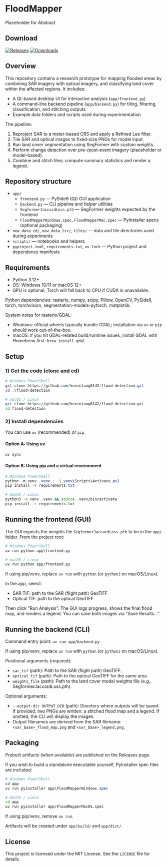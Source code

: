 # FloodMapper

Placeholder for Abstract

## Download

[![Releases](https://img.shields.io/github/v/release/kevintang6142/flood-detection?include_prereleases&sort=semver)](https://github.com/kevintang6142/flood-detection/releases)
[![Downloads](https://img.shields.io/github/downloads/kevintang6142/flood-detection/total?label=downloads)](https://github.com/kevintang6142/flood-detection/releases)

## Overview

This repository contains a research prototype for mapping flooded areas by combining SAR imagery with optical imagery, and classifying land cover within the affected regions. It includes:

- A Qt-based desktop UI for interactive analysis (`app/frontend.py`)
- A command-line backend pipeline (`app/backend.py`) for tiling, filtering, classification, and stitching outputs
- Example data folders and scripts used during experimentation

The pipeline:
1) Reproject SAR to a meter-based CRS and apply a Refined Lee filter.
2) Tile SAR and optical images to fixed-size PNGs for model input.
3) Run land cover segmentation using SegFormer with custom weights.
4) Perform change detection over pre-/post-event imagery (placeholder or model-based).
5) Combine and stitch tiles; compute summary statistics and render a legend.

## Repository structure

- `app/`
	- `frontend.py` — PySide6 (Qt) GUI application
	- `backend.py` — CLI pipeline and helper utilities
	- `SegformerJaccardLoss.pth` — SegFormer weights expected by the frontend
	- `FloodMapperWindows.spec`, `FloodMapperMac.spec` — PyInstaller specs (optional packaging)
- `new_data_cd/`, `new_data_lcc/`, `tiles/` — data and tile directories used during experiments
- `scripts/` — notebooks and helpers
- `pyproject.toml`, `requirements.txt`, `uv.lock` — Python project and dependency manifests

## Requirements

- Python 3.12+
- OS: Windows 10/11 or macOS 12+
- GPU is optional; Torch will fall back to CPU if CUDA is unavailable.

Python dependencies: rasterio, numpy, scipy, Pillow, OpenCV, PySide6, torch, torchvision, segmentation-models-pytorch, matplotlib.

System notes for rasterio/GDAL:
- Windows: official wheels typically bundle GDAL; installation via `uv` or `pip` should work out-of-the-box.
- macOS: if you hit GDAL-related build/runtime issues, install GDAL with Homebrew first: `brew install gdal`.

## Setup

### 1) Get the code (clone and cd)

```powershell
# Windows PowerShell
git clone https://github.com/kevintang6142/flood-detection.git
cd .\flood-detection
```

```bash
# macOS / Linux
git clone https://github.com/kevintang6142/flood-detection.git
cd flood-detection
```

### 2) Install dependencies

You can use `uv` (recommended) or `pip`.

#### Option A: Using uv

```powershell
uv sync
```

#### Option B: Using pip and a virtual environment

```powershell
# Windows PowerShell
python -m venv .venv ; .\.venv\Scripts\Activate.ps1
pip install -r requirements.txt
```

```bash
# macOS / Linux
python3 -m venv .venv && source .venv/bin/activate
pip install -r requirements.txt
```

## Running the frontend (GUI)

The GUI expects the weights file `SegformerJaccardLoss.pth` to be in the `app/` folder. From the project root:

```powershell
# Windows PowerShell
uv run python app\frontend.py
```

```bash
# macOS / Linux
uv run python app/frontend.py
```

If using pip/venv, replace `uv run` with `python` (or `python3` on macOS/Linux).

In the app, select:
- SAR TIF: path to the SAR (flight path) GeoTIFF
- Optical TIF: path to the optical GeoTIFF

Then click "Run Analysis". The GUI logs progress, shows the final flood map, and renders a legend. You can save both images via "Save Results…".

## Running the backend (CLI)

Command entry point: `uv run app/backend.py`

If using pip/venv, replace `uv run` with `python` (or `python3` on macOS/Linux).

Positional arguments (required):
- `sar_tif` (path): Path to the SAR (flight path) GeoTIFF.
- `optical_tif` (path): Path to the optical GeoTIFF for the same area.
- `weights_file` (path): Path to the land cover model weights file (e.g., SegformerJaccardLoss.pth).

Optional arguments:
- `--output-dir OUTPUT_DIR` (path): Directory where outputs will be saved. If provided, two PNGs are written: a stitched flood map and a legend. If omitted, the CLI will display the images.
- Output filenames are derived from the SAR filename: `<sar_base>_flood_map.png` and `<sar_base>_legend.png`.


## Packaging

Prebuilt artifacts (when available) are published on the Releases page.

If you wish to build a standalone executable yourself, PyInstaller spec files are included:

```powershell
# Windows PowerShell
cd app
uv run pyinstaller app\FloodMapperWindows.spec
```

```bash
# macOS / Linux
cd app
uv run pyinstaller app/FloodMapperMacOS.spec
```

If using pip/venv, remove `uv run`.

Artifacts will be created under `app/build/` and `app/dist/`.

## License

This project is licensed under the MIT License. See the `LICENSE` file for details.
